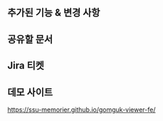 ## 추가된 기능 & 변경 사항

## 공유할 문서

## Jira 티켓

## 데모 사이트

https://ssu-memorier.github.io/gomguk-viewer-fe/
